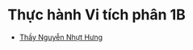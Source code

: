 # Thực hành Vi tích phân 1B
- [Thầy Nguyễn Nhựt Hưng](https://drive.google.com/drive/folders/1gr7Z5KgzUgLw_-NaPUo-ky3JxWLgYEJF?usp=drive_link)
